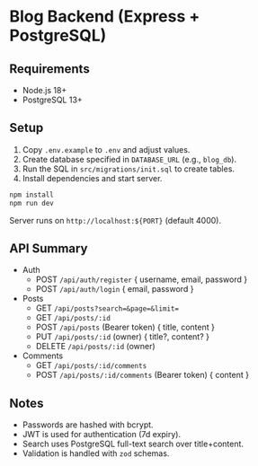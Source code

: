 # Blog Backend (Express + PostgreSQL)

## Requirements
- Node.js 18+
- PostgreSQL 13+

## Setup
1. Copy `.env.example` to `.env` and adjust values.
2. Create database specified in `DATABASE_URL` (e.g., `blog_db`).
3. Run the SQL in `src/migrations/init.sql` to create tables.
4. Install dependencies and start server.

```bash
npm install
npm run dev
```

Server runs on `http://localhost:${PORT}` (default 4000).

## API Summary
- Auth
  - POST `/api/auth/register` { username, email, password }
  - POST `/api/auth/login` { email, password }
- Posts
  - GET `/api/posts?search=&page=&limit=`
  - GET `/api/posts/:id`
  - POST `/api/posts` (Bearer token) { title, content }
  - PUT `/api/posts/:id` (owner) { title?, content? }
  - DELETE `/api/posts/:id` (owner)
- Comments
  - GET `/api/posts/:id/comments`
  - POST `/api/posts/:id/comments` (Bearer token) { content }

## Notes
- Passwords are hashed with bcrypt.
- JWT is used for authentication (7d expiry).
- Search uses PostgreSQL full-text search over title+content.
- Validation is handled with `zod` schemas.
